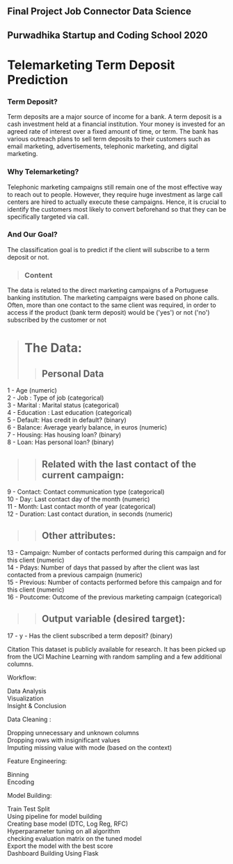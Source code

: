 ## Final Project Job Connector Data Science
## Purwadhika Startup and Coding School 2020
# Telemarketing Term Deposit Prediction

### Term Deposit?

Term deposits are a major source of income for a bank. A term deposit is a cash investment held at a financial institution. Your money is invested for an agreed rate of interest over a fixed amount of time, or term. The bank has various outreach plans to sell term deposits to their customers such as email marketing, advertisements, telephonic marketing, and digital marketing.

### Why Telemarketing?

Telephonic marketing campaigns still remain one of the most effective way to reach out to people. However, they require huge investment as large call centers are hired to actually execute these campaigns. Hence, it is crucial to identify the customers most likely to convert beforehand so that they can be specifically targeted via call.

### And Our Goal?

The classification goal is to predict if the client will subscribe to a term deposit or not.


> ### Content
The data is related to the direct marketing campaigns of a Portuguese banking institution. The marketing campaigns were based on phone calls. Often, more than one contact to the same client was required, in order to access if the product (bank term deposit) would be ('yes') or not ('no') subscribed by the customer or not


> # The Data:
> > ## Personal Data
1 - Age (numeric)<br>
2 - Job : Type of job (categorical)<br>
3 - Marital : Marital status (categorical)<br>
4 - Education : Last education (categorical)<br>
5 - Default: Has credit in default? (binary)<br>
6 - Balance: Average yearly balance, in euros (numeric)<br>
7 - Housing: Has housing loan? (binary)<br>
8 - Loan: Has personal loan? (binary)<br>
> > ## Related with the last contact of the current campaign:
9 - Contact: Contact communication type (categorical)<br>
10 - Day: Last contact day of the month (numeric)<br>
11 - Month: Last contact month of year (categorical)<br>
12 - Duration: Last contact duration, in seconds (numeric)<br>
> > ## Other attributes:
13 - Campaign: Number of contacts performed during this campaign and for this client (numeric)<br>
14 - Pdays: Number of days that passed by after the client was last contacted from a previous campaign (numeric)<br>
15 - Previous: Number of contacts performed before this campaign and for this client (numeric)<br>
16 - Poutcome: Outcome of the previous marketing campaign (categorical)<br>

> > ## Output variable (desired target):
17 - y - Has the client subscribed a term deposit? (binary)<br>

Citation
This dataset is publicly available for research. It has been picked up from the UCI Machine Learning with random sampling and a few additional columns.


Workflow:

Data Analysis<br>
Visualization<br>
Insight & Conclusion


Data Cleaning :

Dropping unnecessary and unknown columns<br>
Dropping rows with insignificant values<br>
Imputing missing value with mode (based on the context)


Feature Engineering:

Binning<br>
Encoding<br>


Model Building:

Train Test Split<br>
Using pipeline for model building<br>
Creating base model (DTC, Log Reg, RFC)<br>
Hyperparameter tuning on all algorithm<br>
checking evaluation matrix on the tuned model<br>
Export the model with the best score<br>
Dashboard Building Using Flask

